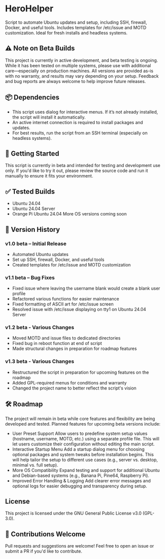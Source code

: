 # HeroHelper
Script to automate Ubuntu updates and setup, including SSH, firewall, Docker, and useful tools. Includes templates for /etc/issue and MOTD customization. Ideal for fresh installs and headless systems.

## ⚠️ Note on Beta Builds
This project is currently in active development, and beta testing is ongoing. While it has been tested on multiple systems, please use with additional care—especially on production machines.
All versions are provided as-is with no warranty, and results may vary depending on your setup. Feedback and bug reports are always welcome to help improve future releases.

## 📦 Dependencies
- This script uses dialog for interactive menus. If it’s not already installed, the script will install it automatically.
- An active internet connection is required to install packages and updates.
- For best results, run the script from an SSH terminal (especially on headless systems).

## 🚀 Getting Started
This script is currently in beta and intended for testing and development use only.
If you'd like to try it out, please review the source code and run it manually to ensure it fits your environment.

## ✅ Tested Builds
- Ubuntu 24.04
- Ubuntu 24.04 Server
- Orange Pi Ubuntu 24.04
More OS versions coming soon

## 📝 Version History
### v1.0 beta – Initial Release
- Automated Ubuntu updates
- Set up SSH, firewall, Docker, and useful tools
- Created templates for /etc/issue and MOTD customization

### v1.1 beta – Bug Fixes
- Fixed issue where leaving the username blank would create a blank user profile
- Refactored various functions for easier maintenance
- Fixed formatting of ASCII art for /etc/issue screen
- Resolved issue with /etc/issue displaying on tty1 on Ubuntu 24.04 Server

### v1.2 beta - Various Changes
- Moved MOTD and issue files to dedicated directories
- Fixed bug in reboot function at end of script
- Made structural changes in preparation for roadmap features

### v1.3 beta - Various Changes
- Restructured the script in preparation for upcoming features on the roadmap
- Added GPL-required menus for conditions and warranty
- Changed the project name to better reflect the script's vision

## 🛠️ Roadmap
The project will remain in beta while core features and flexibility are being developed and tested.
Planned features for upcoming beta versions include:

- User Preset Support
  Allow users to predefine system setup values (hostname, username, MOTD, etc.) using a separate profile file.
  This will let users customize their configuration without editing the main script.
- Interactive Startup Menu
  Add a startup dialog menu for choosing optional packages and system tweaks before installation begins.
  This will help tailor the setup to different use cases (e.g., server vs. desktop, minimal vs. full setup).
- More OS Compatibility
  Expand testing and support for additional Ubuntu and Debian-based systems (e.g., Banana Pi, Pine64, Raspberry Pi).
- Improved Error Handling & Logging
  Add clearer error messages and optional logs for easier debugging and transparency during setup.

## License
This project is licensed under the GNU General Public License v3.0 (GPL-3.0).

## 🤝 Contributions Welcome
Pull requests and suggestions are welcome! Feel free to open an issue or submit a PR if you'd like to contribute.
